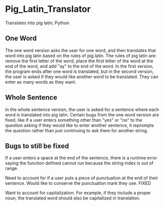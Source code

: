 # Pig_Latin_Translator
Translates into pig latin; Python

## One Word
The one word version asks the user for one word, and then translates that word into pig latin based on the rules of pig latin. The rules of pig latin are: remove the first letter of the word, place the first letter of the word at the end of the word, and add "ay" to the end of the word. In the first version, the program ends after one word is translated, but in the second version, the user is asked if they would like another word to be translated. They can enter as many words as they want.

## Whole Sentence
In the whole sentence version, the user is asked for a sentence where each word is translated into pig latin. Certain bugs from the one word version are fixed, like if a user enters something other than "yes" or "no" to the question asking if they would like to enter another sentence, it reprompts the question rather than just continuing to ask them for another string. 

## Bugs to still be fixed
If a user enters a space at the end of the sentence, there is a runtime error saying the function defined cannot run because the string index is out of range.

Need to account for if a user puts a piece of punctuation at the end of their sentence. Would like to conserve the punctuation mark they use. FIXED

Want to account for capitalization. For example, if they include a proper noun, the translated word should also be capitalized in translation.
